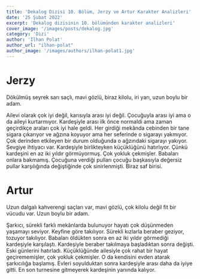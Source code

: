 ```yaml
---
title: 'Dekalog Dizisi 10. Bölüm, Jerzy ve Artur Karakter Analizleri'
date: '25 Şubat 2022'
excerpt: 'Dekalog dizisinin 10. bölümünden karakter analizleri'
cover_image: '/images/posts/dekalog.jpg'
category: 'Dizi'
author: 'İlhan Polat'
author_url: "ilhan-polat"
author_image: '/images/authors/ilhan-polat1.jpg'
---
```


<!-- https://jaspervdj.be/lorem-markdownum/ -->
<!-- show emmet config -->

# **Jerzy**  

Dökülmüş seyrek sarı saçlı, mavi gözlü, biraz kilolu, iri yarı, uzun boylu bir adam.  

Ailevi olarak çok iyi değil, karısıyla arası iyi değil. Çocuğuyla arası iyi ama o da aileyi kurtarmıyor. Kardeşiyle arası ilk önce normaldi ama zaman geçirdikçe araları çok iyi hale geldi. Her girdiği mekânda cebinden bir tane sigara çıkarıyor ve ağzına koyuyor ama her seferinde o sigarayı yakmıyor. Çok derinden etkileyen bir durum olduğunda o ağzındaki sigarayı yakıyor. Sevgiye ihtiyacı var. Kardeşiyle birlikteyken küçüklüğünü hatırlıyor. Çünkü kardeşini en az iki yıldır görmüyormuş. Çok yokluk çekmişler. Babaları onlara bakmamış. Çocuğuna verdiği pulları çocuğu başkasıyla değersiz pullar karşılığında değiştiğinde çok sinirlenmişti. Biraz saf birisi.  


# **Artur**  

Uzun dalgalı kahverengi saçları var, mavi gözlü, çok kilolu değil fit bir vücudu var. Uzun boylu bir adam.  

Şarkıcı, sürekli farklı mekânlarda bulunuyor hayatı çok düşünmeden yaşamayı seviyor. Keyfine göre takılıyor. Sürekli kızlarla beraber geziyor, tozuyor takılıyor. Babaları öldükten sonra en az iki yıldır görmediği kardeşiyle karşılaştı. Kardeşiyle beraber takılmaya başladıktan sonra değişti. Eski günlerini hatırladı. Küçüklüğünde ailesiyle çok rahat bir hayat geçirememişler, çok yokluk çekmişler. O da kendisini evden atarak şarkıcılığa başlamış. Evleri soyulduktan sonra kardeşiyle arası daha da iyiye gitti. En son turnesine gitmeyerek kardeşinin yanında kalıyor.